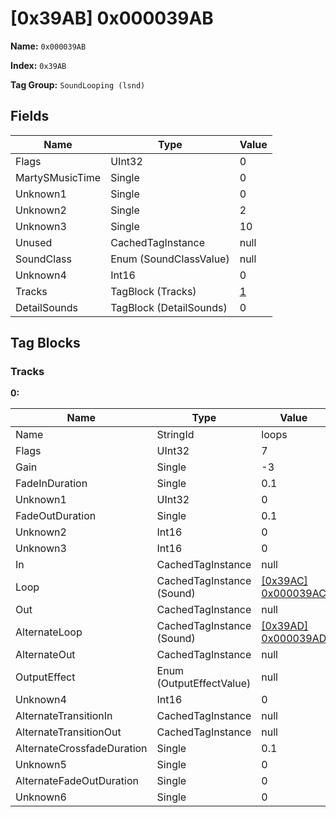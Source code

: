 # [0x39AB] 0x000039AB

**Name:** ```0x000039AB```

**Index:** ```0x39AB```

**Tag Group:** ```SoundLooping (lsnd)```

## Fields

Name	| Type	| Value
---	|---	|---	|
Flags	|UInt32	|0
MartySMusicTime	|Single	|0
Unknown1	|Single	|0
Unknown2	|Single	|2
Unknown3	|Single	|10
Unused	|CachedTagInstance	|null
SoundClass	|Enum (SoundClassValue)	|null
Unknown4	|Int16	|0
Tracks	|TagBlock (Tracks)	|[1](#tracks)
DetailSounds	|TagBlock (DetailSounds)	|0


## Tag Blocks

### Tracks

**0:**

Name	| Type	| Value
---	|---	|---	|
Name	|StringId	|loops
Flags	|UInt32	|7
Gain	|Single	|-3
FadeInDuration	|Single	|0.1
Unknown1	|UInt32	|0
FadeOutDuration	|Single	|0.1
Unknown2	|Int16	|0
Unknown3	|Int16	|0
In	|CachedTagInstance	|null
Loop	|CachedTagInstance (Sound)	|[[0x39AC] 0x000039AC](../Sound/39AC.md)
Out	|CachedTagInstance	|null
AlternateLoop	|CachedTagInstance (Sound)	|[[0x39AD] 0x000039AD](../Sound/39AD.md)
AlternateOut	|CachedTagInstance	|null
OutputEffect	|Enum (OutputEffectValue)	|null
Unknown4	|Int16	|0
AlternateTransitionIn	|CachedTagInstance	|null
AlternateTransitionOut	|CachedTagInstance	|null
AlternateCrossfadeDuration	|Single	|0.1
Unknown5	|Single	|0
AlternateFadeOutDuration	|Single	|0
Unknown6	|Single	|0


